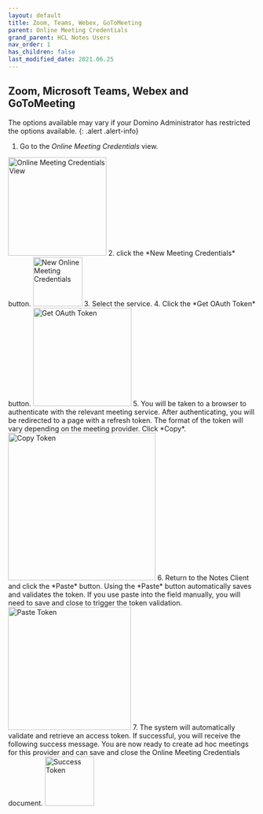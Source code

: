 ```yaml
---
layout: default
title: Zoom, Teams, Webex, GoToMeeting
parent: Online Meeting Credentials
grand_parent: HCL Notes Users
nav_order: 1
has_children: false
last_modified_date: 2021.06.25
---
```


## Zoom, Microsoft Teams, Webex and GoToMeeting

The options available may vary if your Domino Administrator has restricted the options available.
{: .alert .alert-info}

1. Go to the *Online Meeting Credentials* view.  
<img src="{{'/assets/images/user_guide/credentials_view.png' | relative_url}}" style="height:200px" alt="Online Meeting Credentials View" />
2. click the *New Meeting Credentials* button.  
<img src="{{'/assets/images/user_guide/new_meeting_credentials.png' | relative_url}}" style="height:100px" alt="New Online Meeting Credentials" />
3. Select the service.  
4. Click the *Get OAuth Token* button.  
<img src="{{'/assets/images/user_guide/get_oauth_token.png' | relative_url}}" style="height:200px" alt="Get OAuth Token" />
5. You will be taken to a browser to authenticate with the relevant meeting service. After authenticating, you will be redirected to a page with a refresh token. The format of the token will vary depending on the meeting provider. Click *Copy*.  
<img src="{{'/assets/images/user_guide/copy_token.png' | relative_url}}" style="height:300px" alt="Copy Token" />
6. Return to the Notes Client and click the *Paste* button. Using the *Paste* button automatically saves and validates the token. If you use paste into the field manually, you will need to save and close to trigger the token validation.  
<img src="{{'/assets/images/user_guide/paste_token.png' | relative_url}}" style="height:250px" alt="Paste Token" />
7. The system will automatically validate and retrieve an access token. If successful, you will receive the following success message. You are now ready to create ad hoc meetings for this provider and can save and close the Online Meeting Credentials document.  
<img src="{{'/assets/images/user_guide/success_token.png' | relative_url}}" style="height:100px" alt="Success Token" />
